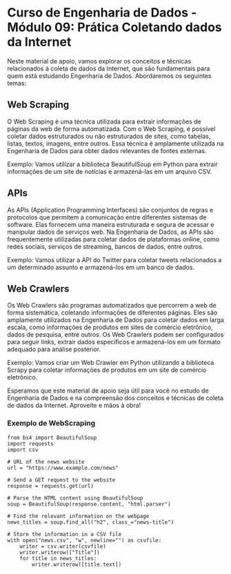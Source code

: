 #  Curso de Engenharia de Dados - Módulo 09: Prática Coletando dados da Internet

Neste material de apoio, vamos explorar os conceitos e técnicas relacionados à coleta de dados da Internet, que são fundamentais para quem está estudando Engenharia de Dados. Abordaremos os seguintes temas:

## Web Scraping

O Web Scraping é uma técnica utilizada para extrair informações de páginas da web de forma automatizada. Com o Web Scraping, é possível coletar dados estruturados ou não estruturados de sites, como tabelas, listas, textos, imagens, entre outros. Essa técnica é amplamente utilizada na Engenharia de Dados para obter dados relevantes de fontes externas.

Exemplo: Vamos utilizar a biblioteca BeautifulSoup em Python para extrair informações de um site de notícias e armazená-las em um arquivo CSV.

## APIs

As APIs (Application Programming Interfaces) são conjuntos de regras e protocolos que permitem a comunicação entre diferentes sistemas de software. Elas fornecem uma maneira estruturada e segura de acessar e manipular dados de serviços web. Na Engenharia de Dados, as APIs são frequentemente utilizadas para coletar dados de plataformas online, como redes sociais, serviços de streaming, bancos de dados, entre outros.

Exemplo: Vamos utilizar a API do Twitter para coletar tweets relacionados a um determinado assunto e armazená-los em um banco de dados.

## Web Crawlers

Os Web Crawlers são programas automatizados que percorrem a web de forma sistemática, coletando informações de diferentes páginas. Eles são amplamente utilizados na Engenharia de Dados para coletar dados em larga escala, como informações de produtos em sites de comércio eletrônico, dados de pesquisa, entre outros. Os Web Crawlers podem ser configurados para seguir links, extrair dados específicos e armazená-los em um formato adequado para análise posterior.

Exemplo: Vamos criar um Web Crawler em Python utilizando a biblioteca Scrapy para coletar informações de produtos em um site de comércio eletrônico.

Esperamos que este material de apoio seja útil para você no estudo de Engenharia de Dados e na compreensão dos conceitos e técnicas de coleta de dados da Internet. Aproveite e mãos à obra!


### Exemplo de WebScraping
```
from bs4 import BeautifulSoup
import requests
import csv

# URL of the news website
url = "https://www.example.com/news"

# Send a GET request to the website
response = requests.get(url)

# Parse the HTML content using BeautifulSoup
soup = BeautifulSoup(response.content, "html.parser")

# Find the relevant information on the webpage
news_titles = soup.find_all("h2", class_="news-title")

# Store the information in a CSV file
with open("news.csv", "w", newline="") as csvfile:
    writer = csv.writer(csvfile)
    writer.writerow(["Title"])
    for title in news_titles:
        writer.writerow([title.text])
```